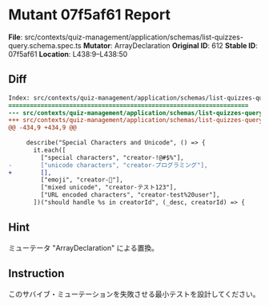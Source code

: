 # Mutant 07f5af61 Report

**File**: src/contexts/quiz-management/application/schemas/list-quizzes-query.schema.spec.ts
**Mutator**: ArrayDeclaration
**Original ID**: 612
**Stable ID**: 07f5af61
**Location**: L438:9–L438:50

## Diff

```diff
Index: src/contexts/quiz-management/application/schemas/list-quizzes-query.schema.spec.ts
===================================================================
--- src/contexts/quiz-management/application/schemas/list-quizzes-query.schema.spec.ts	original
+++ src/contexts/quiz-management/application/schemas/list-quizzes-query.schema.spec.ts	mutated #612
@@ -434,9 +434,9 @@
 
     describe("Special Characters and Unicode", () => {
       it.each([
         ["special characters", "creator-!@#$%"],
-        ["unicode characters", "creator-プログラミング"],
+        [],
         ["emoji", "creator-🚀"],
         ["mixed unicode", "creator-テスト123"],
         ["URL encoded characters", "creator-test%20user"],
       ])("should handle %s in creatorId", (_desc, creatorId) => {
```

## Hint

ミューテータ "ArrayDeclaration" による置換。

## Instruction

このサバイブ・ミューテーションを失敗させる最小テストを設計してください。
